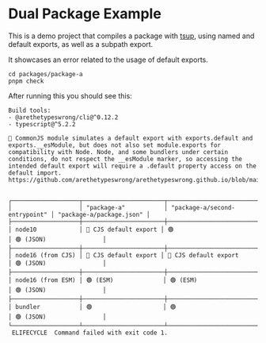 # Dual Package Example

This is a demo project that compiles a package with [tsup](https://github.com/egoist/tsup), using named and default exports, as well as a subpath export.

It showcases an error related to the usage of default exports.

```shell
cd packages/package-a
pnpm check
```

After running this you should see this:

```shell
Build tools:
- @arethetypeswrong/cli@^0.12.2
- typescript@^5.2.2

🤨 CommonJS module simulates a default export with exports.default and exports.__esModule, but does not also set module.exports for compatibility with Node. Node, and some bundlers under certain conditions, do not respect the __esModule marker, so accessing the intended default export will require a .default property access on the default import. https://github.com/arethetypeswrong/arethetypeswrong.github.io/blob/main/docs/problems/CJSOnlyExportsDefault.md


┌───────────────────┬───────────────────────┬───────────────────────────────┬──────────────────────────┐
│                   │ "package-a"           │ "package-a/second-entrypoint" │ "package-a/package.json" │
├───────────────────┼───────────────────────┼───────────────────────────────┼──────────────────────────┤
│ node10            │ 🤨 CJS default export │ 🟢                            │ 🟢 (JSON)                │
├───────────────────┼───────────────────────┼───────────────────────────────┼──────────────────────────┤
│ node16 (from CJS) │ 🤨 CJS default export │ 🤨 CJS default export         │ 🟢 (JSON)                │
├───────────────────┼───────────────────────┼───────────────────────────────┼──────────────────────────┤
│ node16 (from ESM) │ 🟢 (ESM)              │ 🟢 (ESM)                      │ 🟢 (JSON)                │
├───────────────────┼───────────────────────┼───────────────────────────────┼──────────────────────────┤
│ bundler           │ 🟢                    │ 🟢                            │ 🟢 (JSON)                │
└───────────────────┴───────────────────────┴───────────────────────────────┴──────────────────────────┘
 ELIFECYCLE  Command failed with exit code 1.
```
